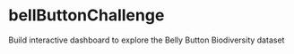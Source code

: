 # bellButtonChallenge

Build interactive dashboard to explore the Belly Button Biodiversity dataset

